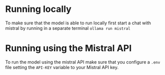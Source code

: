 # Running locally

To make sure that the model is able to run locally first start a chat with mistral by running in a separate terminal
`ollama run mistral`

# Running using the Mistral API

To run the model using the mistral API make sure that you configure a `.env` file setting the `API-KEY` variable to your Mistral API key.
